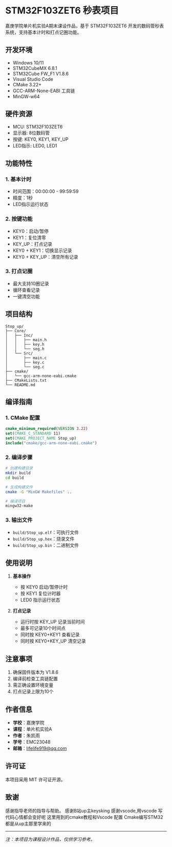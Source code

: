 # STM32F103ZET6 秒表项目

嘉庚学院单片机实验A期末课设作品，基于 STM32F103ZET6 开发的数码管秒表系统，支持基本计时和打点记圈功能。

## 开发环境

- Windows 10/11
- STM32CubeMX 6.8.1
- STM32Cube FW_F1 V1.8.6
- Visual Studio Code
- CMake 3.22+
- GCC-ARM-None-EABI 工具链
- MinGW-w64

## 硬件资源

- MCU: STM32F103ZET6
- 显示器: 8位数码管
- 按键: KEY0, KEY1, KEY_UP
- LED指示: LED0, LED1

## 功能特性

### 1. 基本计时

- 时间范围：00:00:00 - 99:59:59
- 精度：1秒
- LED指示运行状态

### 2. 按键功能

- KEY0：启动/暂停
- KEY1：复位清零
- KEY_UP：打点记录
- KEY0 + KEY1：切换显示记录
- KEY0 + KEY_UP：清空所有记录

### 3. 打点记圈

- 最大支持10圈记录
- 循环查看记录
- 一键清空功能

## 项目结构

```
Stop_up/
├── Core/
│   ├── Inc/
│   │   ├── main.h
│   │   ├── key.h
│   │   └── seg.h
│   └── Src/
│       ├── main.c
│       ├── key.c
│       └── seg.c
├── cmake/
│   └── gcc-arm-none-eabi.cmake
├── CMakeLists.txt
└── README.md
```

## 编译指南

### 1. CMake 配置

```cmake
cmake_minimum_required(VERSION 3.22)
set(CMAKE_C_STANDARD 11)
set(CMAKE_PROJECT_NAME Stop_up)
include("cmake/gcc-arm-none-eabi.cmake")
```

### 2. 编译步骤

```bash
# 创建构建目录
mkdir build
cd build

# 生成构建文件
cmake -G "MinGW Makefiles" ..

# 编译项目
mingw32-make
```

### 3. 输出文件

- `build/Stop_up.elf`：可执行文件
- `build/Stop_up.hex`：烧录文件
- `build/Stop_up.bin`：二进制文件

## 使用说明

1. **基本操作**
   - 按 KEY0 启动/暂停计时
   - 按 KEY1 复位计时器
   - LED0 指示运行状态

2. **打点记录**
   - 运行时按 KEY_UP 记录当前时间
   - 最多可记录10个时间点
   - 同时按 KEY0+KEY1 查看记录
   - 同时按 KEY0+KEY_UP 清空记录

## 注意事项

1. 确保固件版本为 V1.8.6
2. 编译前检查工具链配置
3. 需正确设置环境变量
4. 打点记录上限为10个

## 作者信息

- **学校**：嘉庚学院
- **课程**：单片机实验A
- **作者**：朱凯雨
- **学号**：EMC23048
- **邮箱**：lifelife919@qq.com

## 许可证

本项目采用 MIT 许可证开源。

## 致谢

感谢指导老师的指导与帮助。
感谢B站up主keysking
感谢vscode,用vscode 写代码心情都会变好呢
这里用到的cmake教程和Vscode 配置 Cmake编写STM32都是从up主那里学来的

---

*注：本项目为课程设计作品，仅供学习参考。*
